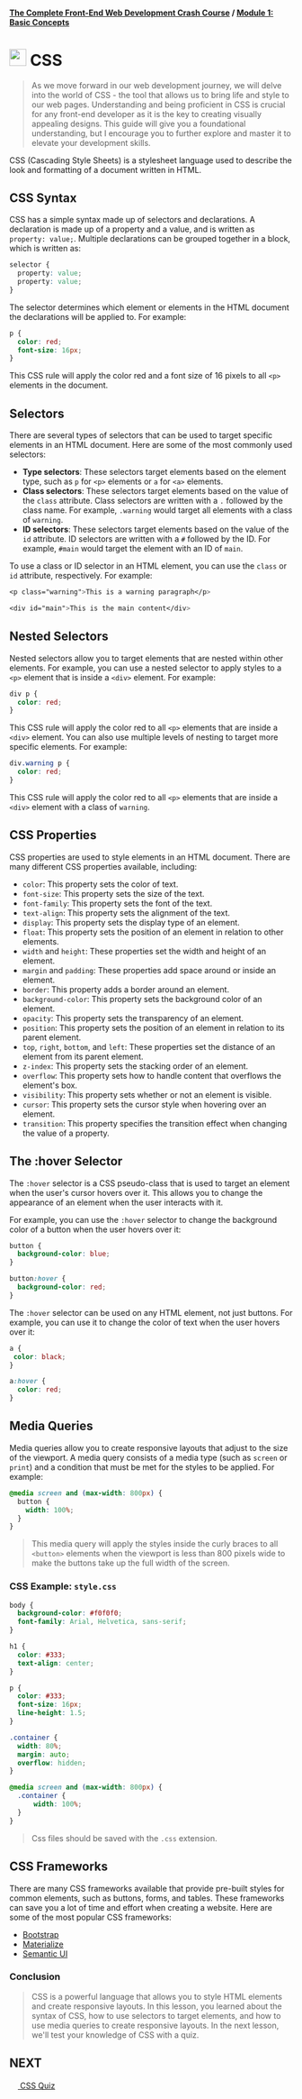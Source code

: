 #### [The Complete Front-End Web Development Crash Course](../README.md) / [Module 1: Basic Concepts](./README.md)

# <img src="../imgs/css3-icon.jpeg" width="30"/> CSS
> As we move forward in our web development journey,
> we will delve into the world of CSS - the tool that allows us to bring life and style to our web pages.
> Understanding and being proficient in CSS is crucial for any front-end developer as it is the key to creating visually appealing designs.
> This guide will give you a foundational understanding, but I encourage you to further explore and master it to elevate your development skills.

CSS (Cascading Style Sheets) is a stylesheet language used to describe the look and formatting of a document written in HTML.

## CSS Syntax

CSS has a simple syntax made up of selectors and declarations. A declaration is made up of a property and a value, and is written as `property: value;`. Multiple declarations can be grouped together in a block, which is written as:

```css
selector {
  property: value;
  property: value;
}
```

The selector determines which element or elements in the HTML document the declarations will be applied to. For example:

```css
p {
  color: red;
  font-size: 16px;
}
```

This CSS rule will apply the color red and a font size of 16 pixels to all `<p>` elements in the document.

## Selectors

There are several types of selectors that can be used to target specific elements in an HTML document. Here are some of the most commonly used selectors:

- **Type selectors**: These selectors target elements based on the element type, such as `p` for `<p>` elements or `a` for `<a>` elements.
- **Class selectors**: These selectors target elements based on the value of the `class` attribute. Class selectors are written with a `.` followed by the class name. For example, `.warning` would target all elements with a class of `warning`.
- **ID selectors**: These selectors target elements based on the value of the `id` attribute. ID selectors are written with a `#` followed by the ID. For example, `#main` would target the element with an ID of `main`.

To use a class or ID selector in an HTML element, you can use the `class` or `id` attribute, respectively. For example:

```css
<p class="warning">This is a warning paragraph</p>

<div id="main">This is the main content</div>
```
## Nested Selectors

Nested selectors allow you to target elements that are nested within other elements. For example, you can use a nested selector to apply styles to a `<p>` element that is inside a `<div>` element. For example:

```css
div p {
  color: red;
}
```

This CSS rule will apply the color red to all `<p>` elements that are inside a `<div>` element. You can also use multiple levels of nesting to target more specific elements. For example:

```css
div.warning p {
  color: red;
}
```

This CSS rule will apply the color red to all `<p>` elements that are inside a `<div>` element with a class of `warning`.



## CSS Properties

CSS properties are used to style elements in an HTML document. There are many different CSS properties available, including:

- `color`: This property sets the color of text.
- `font-size`: This property sets the size of the text.
- `font-family`: This property sets the font of the text.
- `text-align`: This property sets the alignment of the text.
- `display`: This property sets the display type of an element.
- `float`: This property sets the position of an element in relation to other elements.
- `width` and `height`: These properties set the width and height of an element.
- `margin` and `padding`: These properties add space around or inside an element.
- `border`: This property adds a border around an element.
- `background-color`: This property sets the background color of an element.
- `opacity`: This property sets the transparency of an element.
- `position`: This property sets the position of an element in relation to its parent element.
- `top`, `right`, `bottom`, and `left`: These properties set the distance of an element from its parent element.
- `z-index`: This property sets the stacking order of an element.
- `overflow`: This property sets how to handle content that overflows the element's box.
- `visibility`: This property sets whether or not an element is visible.
- `cursor`: This property sets the cursor style when hovering over an element.
- `transition`: This property specifies the transition effect when changing the value of a property.

## The :hover Selector
The `:hover` selector is a CSS pseudo-class that is used to target an element when the user's cursor hovers over it. This allows you to change the appearance of an element when the user interacts with it.

For example, you can use the `:hover` selector to change the background color of a button when the user hovers over it:

```css
button {
  background-color: blue;
}

button:hover {
  background-color: red;
}
```

The `:hover` selector can be used on any HTML element, not just buttons. For example, you can use it to change the color of text when the user hovers over it:

```css
a {
 color: black;
}

a:hover {
  color: red;
}
```

## Media Queries

Media queries allow you to create responsive layouts that adjust to the size of the viewport. A media query consists of a media type (such as `screen` or `print`) and a condition that must be met for the styles to be applied. For example:

```css
@media screen and (max-width: 800px) {
  button {
    width: 100%;
  }
}
```
> This media query will apply the styles inside the curly braces to all `<button>` elements when the viewport is less than 800 pixels wide to make the buttons take up the full width of the screen.

### CSS Example: `style.css`
```css
body {
  background-color: #f0f0f0;
  font-family: Arial, Helvetica, sans-serif;
}

h1 {
  color: #333;
  text-align: center;
}

p {
  color: #333;
  font-size: 16px;
  line-height: 1.5;
}

.container {
  width: 80%;
  margin: auto;
  overflow: hidden;
}

@media screen and (max-width: 800px) {
  .container {
      width: 100%;
  }
}
```
> Css files should be saved with the `.css` extension.

## CSS Frameworks
There are many CSS frameworks available that provide pre-built styles for common elements, such as buttons, forms, and tables. These frameworks can save you a lot of time and effort when creating a website. Here are some of the most popular CSS frameworks:
- [Bootstrap](https://getbootstrap.com/)
- [Materialize](https://materializecss.com/)
- [Semantic UI](https://semantic-ui.com/)

### Conclusion
> CSS is a powerful language that allows you to style HTML elements and create responsive layouts. In this lesson, you learned about the syntax of CSS, how to use selectors to target elements, and how to use media queries to create responsive layouts.
> In the next lesson, we'll test your knowledge of CSS with a quiz.

## NEXT
[<img src="../imgs/css3-icon.jpeg" width="15"/> CSS Quiz](css_quiz.md)
